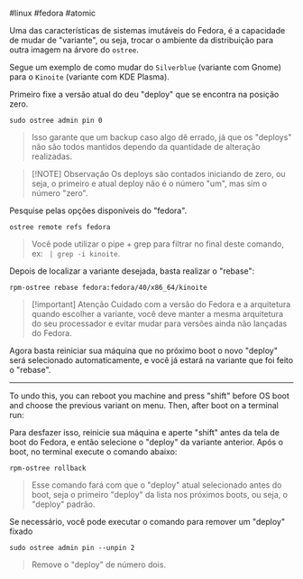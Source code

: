 #linux #fedora #atomic 

Uma das características de sistemas imutáveis do Fedora, é a capacidade de mudar de "variante", ou seja, trocar o ambiente da distribuição para outra imagem na árvore do `ostree`.

Segue um exemplo de como mudar do `Silverblue` (variante com Gnome) para o `Kinoite` (variante com KDE Plasma).

Primeiro fixe a versão atual do deu "deploy" que se encontra na posição zero.
```
sudo ostree admin pin 0
```
> Isso garante que um backup caso algo dê errado, já que os "deploys" não são todos mantidos dependo da quantidade de alteração realizadas.

> [!NOTE] Observação
> Os deploys são contados iniciando de zero, ou seja, o primeiro e atual deploy não é o número "um", mas sim o número "zero".


Pesquise pelas opções disponíveis do "fedora".
```
ostree remote refs fedora
```
> Você pode utilizar o pipe + grep para filtrar no final deste comando, ex: ` | grep -i kinoite`.

Depois de localizar a variante desejada, basta realizar o "rebase":
```
rpm-ostree rebase fedora:fedora/40/x86_64/kinoite
```

> [!important] Atenção
> Cuidado com a versão do Fedora e a arquitetura quando escolher a variante, você deve manter a mesma arquitetura do seu processador e evitar mudar para versões ainda não lançadas do Fedora.

Agora basta reiniciar sua máquina que no próximo boot o novo "deploy" será selecionado automaticamente, e você já estará na variante que foi feito o "rebase".

---
To undo this, you can reboot you machine and press "shift" before OS boot and choose the previous variant on menu. Then, after boot on a terminal run:

Para desfazer isso, reinicie sua máquina e aperte "shift" antes da tela de boot do Fedora, e então selecione o "deploy" da variante anterior. Após o boot, no terminal execute o comando abaixo:

```
rpm-ostree rollback
```
 > Esse comando fará com que o "deploy" atual selecionado antes do boot, seja o primeiro "deploy" da lista nos próximos boots, ou seja, o "deploy" padrão.
 

Se necessário, você pode executar o comando para remover um "deploy" fixado
```
sudo ostree admin pin --unpin 2
```
> Remove o "deploy" de número dois.